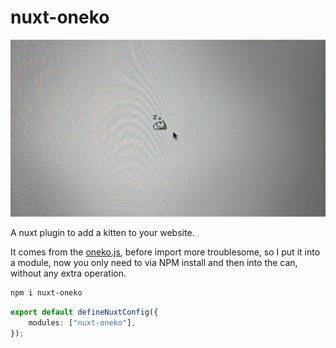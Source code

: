 # nuxt-oneko

![oneko](./oneko.jpg)

A nuxt plugin to add a kitten to your website.

It comes from the [oneko.js](https://github.com/adryd325/oneko.js), before import more troublesome, so I put it into a module, now you only need to via NPM install and then into the can, without any extra operation.

```bash
npm i nuxt-oneko
```

```typescript
export default defineNuxtConfig({
	modules: ["nuxt-oneko"],
});
```

